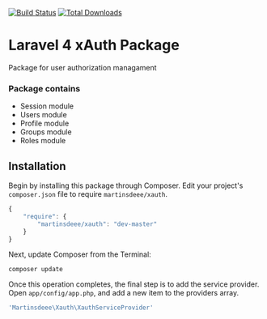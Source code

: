 [![Build Status](https://travis-ci.org/martinsdeee/xauth.svg?branch=master)](https://travis-ci.org/martinsdeee/xauth)
[![Total Downloads](https://poser.pugx.org/martinsdeee/xauth/downloads.svg)](https://packagist.org/packages/martinsdeee/xauth)
# Laravel 4 xAuth Package
Package for user authorization managament

### Package contains

* Session module
* Users module
* Profile module
* Groups module
* Roles module

## Installation

Begin by installing this package through Composer. Edit your project's `composer.json` file to require `martinsdeee/xauth`.

```js
{
    "require": {
        "martinsdeee/xauth": "dev-master"
    }
}
```

Next, update Composer from the Terminal:

```
composer update
```

Once this operation completes, the final step is to add the service provider. Open `app/config/app.php`, and add a new item to the providers array.

```php
'Martinsdeee\Xauth\XauthServiceProvider'
```
